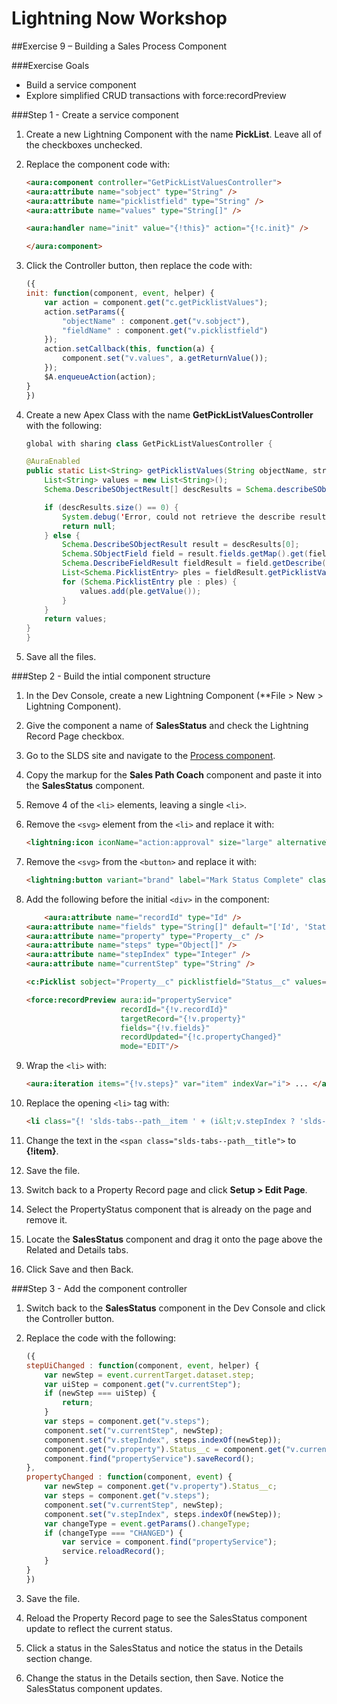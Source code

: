 # Lightning Now Workshop

##Exercise 9 – Building a Sales Process Component

###Exercise Goals

* Build a service component
* Explore simplified CRUD transactions with force:recordPreview

###Step 1 - Create a service component
1. Create a new Lightning Component with the name **PickList**. Leave all of the checkboxes unchecked.
2. Replace the component code with:

	```html
	<aura:component controller="GetPickListValuesController">
	<aura:attribute name="sobject" type="String" />
	<aura:attribute name="picklistfield" type="String" />
	<aura:attribute name="values" type="String[]" />

	<aura:handler name="init" value="{!this}" action="{!c.init}" />
	
	</aura:component>
	```
	
3. Click the Controller button, then replace the code with:

	```js
	({
	init: function(component, event, helper) {
		var action = component.get("c.getPicklistValues");
		action.setParams({
			"objectName" : component.get("v.sobject"),
			"fieldName" : component.get("v.picklistfield")
		});
		action.setCallback(this, function(a) {
            component.set("v.values", a.getReturnValue());
    	});
    	$A.enqueueAction(action);
	}
	})
	```
	

4. Create a new Apex Class with the name **GetPickListValuesController** with the following:

	```java
	global with sharing class GetPickListValuesController {

    @AuraEnabled
    public static List<String> getPicklistValues(String objectName, string fieldName) {
		List<String> values = new List<String>();
        Schema.DescribeSObjectResult[] descResults = Schema.describeSObjects(new String[]{objectName});

        if (descResults.size() == 0) {
            System.debug('Error, could not retrieve the describe results for ' + objectName);
            return null;
        } else {
            Schema.DescribeSObjectResult result = descResults[0];
            Schema.SObjectField field = result.fields.getMap().get(fieldName);
            Schema.DescribeFieldResult fieldResult = field.getDescribe();
            List<Schema.PicklistEntry> ples = fieldResult.getPicklistValues();
            for (Schema.PicklistEntry ple : ples) {
                values.add(ple.getValue());
            }
        }
        return values;
    }
	}
	```
	
5. Save all the files.

###Step 2 - Build the intial component structure

1. In the Dev Console, create a new Lightning Component (**File > New > Lightning Component).
2. Give the component a name of **SalesStatus** and check the Lightning Record Page checkbox.
3. Go to the SLDS site and navigate to the [Process component](https://www.lightningdesignsystem.com/components/process/).
4. Copy the markup for the **Sales Path Coach** component and paste it into the **SalesStatus** component.
5. Remove 4 of the `<li>` elements, leaving a single `<li>`.
6. Remove the `<svg>` element from the `<li>` and replace it with:

	```html
	<lightning:icon iconName="action:approval" size="large" alternativeText="Indicates approval"/>
	```
	
7. Remove the `<svg>` from the `<button>` and replace it with:

	```html
	<lightning:button variant="brand" label="Mark Status Complete" class="slds-path__mark-complete slds-no-flex slds-m-horizontal--small" onclick="{! c.handleClick }" />  
	```
	
8. Add the following before the initial `<div>` in the component:

	```html
	    <aura:attribute name="recordId" type="Id" />
    <aura:attribute name="fields" type="String[]" default="['Id', 'Status__c']"/>
    <aura:attribute name="property" type="Property__c" /> 
    <aura:attribute name="steps" type="Object[]" />
    <aura:attribute name="stepIndex" type="Integer" />
    <aura:attribute name="currentStep" type="String" />
    
    <c:Picklist sobject="Property__c" picklistfield="Status__c" values="{!v.steps}" />
    
    <force:recordPreview aura:id="propertyService"
                         recordId="{!v.recordId}"
                         targetRecord="{!v.property}"
                         fields="{!v.fields}"
                         recordUpdated="{!c.propertyChanged}"
                         mode="EDIT"/>
	```
	
9. Wrap the `<li>` with:

	```html
	<aura:iteration items="{!v.steps}" var="item" indexVar="i"> ... </aura:iteration>
	```

10. Replace the opening `<li>` tag with:

	```html
	<li class="{! 'slds-tabs--path__item ' + (i&lt;v.stepIndex ? 'slds-is-complete' : (i==v.stepIndex ? 'slds-is-current' : 'slds-is-incomplete'))}" id="{!item}" aura:id="{!item}" data-step="{!item}" role="presentation" onclick="{!c.stepUiChanged}">
	```
	
11. Change the text in the `<span class="slds-tabs--path__title">` to **{!item}**.
12. Save the file.
13. Switch back to a Property Record page and click **Setup > Edit Page**.
14. Select the PropertyStatus component that is already on the page and remove it.
15. Locate the **SalesStatus** component and drag it onto the page above the Related and Details tabs.
16. Click Save and then Back.

###Step 3 - Add the component controller
1. Switch back to the **SalesStatus** component in the Dev Console and click the Controller button.
2. Replace the code with the following:

	```js
	({
	stepUiChanged : function(component, event, helper) {
        var newStep = event.currentTarget.dataset.step;
        var uiStep = component.get("v.currentStep");
        if (newStep === uiStep) {
            return;
        }
        var steps = component.get("v.steps");
        component.set("v.currentStep", newStep);
        component.set("v.stepIndex", steps.indexOf(newStep));
        component.get("v.property").Status__c = component.get("v.currentStep");
        component.find("propertyService").saveRecord();
    },
    propertyChanged : function(component, event) {
        var newStep = component.get("v.property").Status__c;
        var steps = component.get("v.steps");
        component.set("v.currentStep", newStep);
        component.set("v.stepIndex", steps.indexOf(newStep));
        var changeType = event.getParams().changeType;
        if (changeType === "CHANGED") { 
            var service = component.find("propertyService");
            service.reloadRecord();
        }
    }
	})
	```
	
3. Save the file.
4. Reload the Property Record page to see the SalesStatus component update to reflect the current status.
5. Click a status in the SalesStatus and notice the status in the Details section change.
6. Change the status in the Details section, then Save. Notice the SalesStatus component updates.